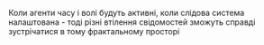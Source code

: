 Коли агенти часу і волі будуть активні, коли слідова система налаштована - тоді різні втілення свідомостей зможуть справді зустрічатися в тому фрактальному просторі